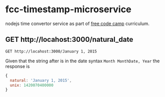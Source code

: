 # fcc-timestamp-microservice
nodejs time convertor service as part of [free code camp](https://www.freecodecamp.com/challenges/timestamp-microservice) curriculum.

## GET http://locahost:3000/natural_date
```GET http://locahost:3000/January 1, 2015```

Given that the string after is in the date syntax
`Month MonthDate, Year`
the response is
```javascript
{
  natural: 'January 1, 2015',
  unix: 1420070400000
}
```
